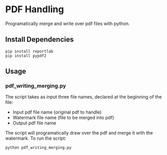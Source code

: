# PDF Handling 
Programatically merge and write over pdf files with python.

## Install Dependencies
```
pip install reportlab
pip install pypdf2
```

## Usage
### pdf_writing_merging.py
The script takes as input three file names, declared at the beginning of the file:
- Input pdf file name (original pdf to handle)
- Watermark file name (file to be merged into pdf)
- Output pdf file name 

The script will programatically draw over the pdf and merge it with the watermark. 
To run the script:
```
python pdf_writing_merging.py
```

